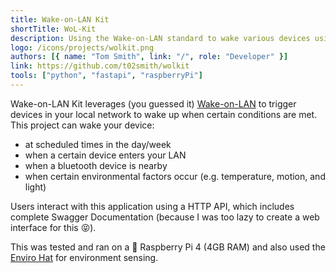 ```yaml
---
title: Wake-on-LAN Kit
shortTitle: WoL-Kit
description: Using the Wake-on-LAN standard to wake various devices using network-based and environmental factors.
logo: /icons/projects/wolkit.png
authors: [{ name: "Tom Smith", link: "/", role: "Developer" }]
link: https://github.com/t02smith/wolkit
tools: ["python", "fastapi", "raspberryPi"]
---
```


Wake-on-LAN Kit leverages (you guessed it) [Wake-on-LAN](https://en.wikipedia.org/wiki/Wake-on-LAN) to trigger devices in your local network to wake up when certain conditions are met. This project can wake your device:

- at scheduled times in the day/week
- when a certain device enters your LAN
- when a bluetooth device is nearby
- when certain environmental factors occur (e.g. temperature, motion, and light)

Users interact with this application using a HTTP API, which includes complete Swagger Documentation (because I was too lazy to create a web interface for this 😝).

This was tested and ran on a 🍒 Raspberry Pi 4 (4GB RAM) and also used the [Enviro Hat](https://shop.pimoroni.com/products/enviro?variant=31155658489939) for environment sensing.
